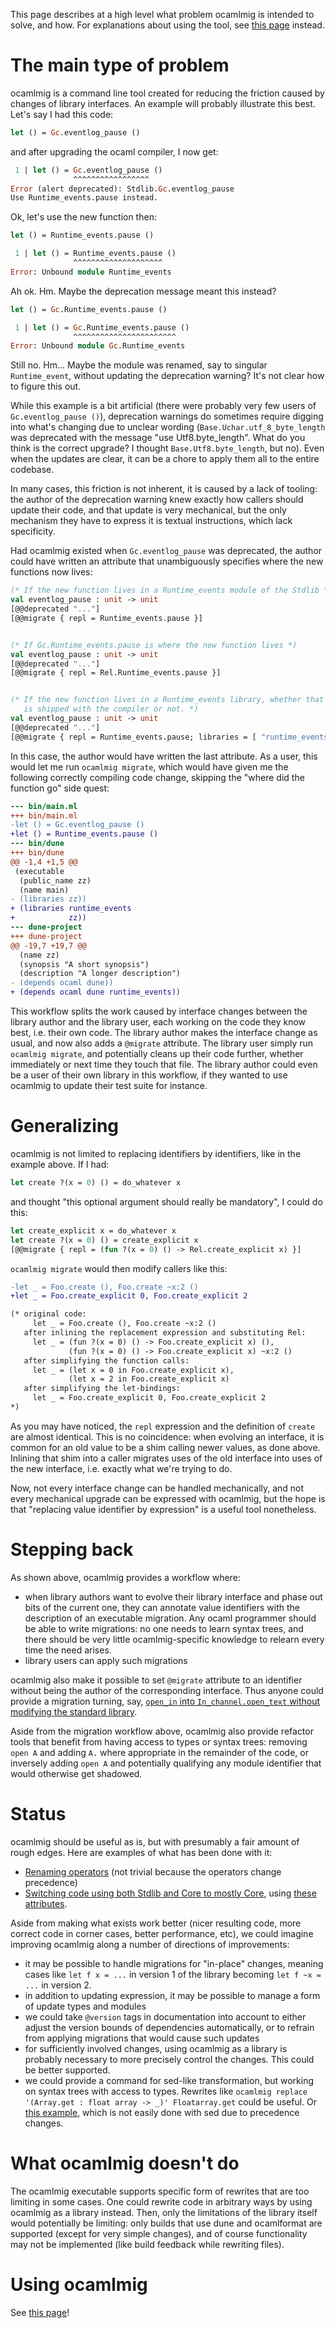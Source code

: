 This page describes at a high level what problem ocamlmig is intended to solve, and
how. For explanations about using the tool, see [this page](using.md) instead.

# The main type of problem

ocamlmig is a command line tool created for reducing the friction caused by changes of
library interfaces.  An example will probably illustrate this best. Let's say I had
this code:

```ocaml
let () = Gc.eventlog_pause ()
```

and after upgrading the ocaml compiler, I now get:

```ocaml
 1 | let () = Gc.eventlog_pause ()
              ^^^^^^^^^^^^^^^^^
Error (alert deprecated): Stdlib.Gc.eventlog_pause
Use Runtime_events.pause instead.
```

Ok, let's use the new function then:

```ocaml
let () = Runtime_events.pause ()
```

```ocaml
 1 | let () = Runtime_events.pause ()
              ^^^^^^^^^^^^^^^^^^^^
Error: Unbound module Runtime_events
```

Ah ok. Hm. Maybe the deprecation message meant this instead?

```ocaml
let () = Gc.Runtime_events.pause ()
```

```ocaml
 1 | let () = Gc.Runtime_events.pause ()
              ^^^^^^^^^^^^^^^^^^^^^^^
Error: Unbound module Gc.Runtime_events
```

Still no. Hm... Maybe the module was renamed, say to singular `Runtime_event`, without
updating the deprecation warning? It's not clear how to figure this out.

While this example is a bit artificial (there were probably very few users of
`Gc.eventlog_pause ()`), deprecation warnings do sometimes require digging into what's
changing due to unclear wording (`Base.Uchar.utf_8_byte_length` was deprecated with the
message "use Utf8.byte_length". What do you think is the correct upgrade? I thought
`Base.Utf8.byte_length`, but no). Even when the updates are clear, it can be a chore
to apply them all to the entire codebase.

In many cases, this friction is not inherent, it is caused by a lack of tooling: the
author of the deprecation warning knew exactly how callers should update their code,
and that update is very mechanical, but the only mechanism they have to express it is
textual instructions, which lack specificity.

Had ocamlmig existed when `Gc.eventlog_pause` was deprecated, the author could have
written an attribute that unambiguously specifies where the new functions now lives:

```ocaml
(* If the new function lives in a Runtime_events module of the Stdlib *)
val eventlog_pause : unit -> unit
[@@deprecated "..."]
[@@migrate { repl = Runtime_events.pause }]


(* If Gc.Runtime_events.pause is where the new function lives *)
val eventlog_pause : unit -> unit
[@@deprecated "..."]
[@@migrate { repl = Rel.Runtime_events.pause }]


(* If the new function lives in a Runtime_events library, whether that library
   is shipped with the compiler or not. *)
val eventlog_pause : unit -> unit
[@@deprecated "..."]
[@@migrate { repl = Runtime_events.pause; libraries = [ "runtime_events" ] }]
```

In this case, the author would have written the last attribute. As a user, this would
let me run `ocamlmig migrate`, which would have given me the following correctly
compiling code change, skipping the "where did the function go" side quest:

```diff
--- bin/main.ml
+++ bin/main.ml
-let () = Gc.eventlog_pause ()
+let () = Runtime_events.pause ()
--- bin/dune
+++ bin/dune
@@ -1,4 +1,5 @@
 (executable
  (public_name zz)
  (name main)
- (libraries zz))
+ (libraries runtime_events
+            zz))
--- dune-project
+++ dune-project
@@ -19,7 +19,7 @@
  (name zz)
  (synopsis "A short synopsis")
  (description "A longer description")
- (depends ocaml dune))
+ (depends ocaml dune runtime_events))
```

This workflow splits the work caused by interface changes between the library author
and the library user, each working on the code they know best, i.e. their own code. The
library author makes the interface change as usual, and now also adds a `@migrate`
attribute. The library user simply run `ocamlmig migrate`, and potentially cleans up
their code further, whether immediately or next time they touch that file. The library
author could even be a user of their own library in this workflow, if they wanted to
use ocamlmig to update their test suite for instance.

# Generalizing

ocamlmig is not limited to replacing identifiers by identifiers, like in the example
above. If I had:

```ocaml
let create ?(x = 0) () = do_whatever x
```

and thought "this optional argument should really be mandatory", I could do this:

```ocaml
let create_explicit x = do_whatever x
let create ?(x = 0) () = create_explicit x
[@@migrate { repl = (fun ?(x = 0) () -> Rel.create_explicit x) }]
```

`ocamlmig migrate` would then modify callers like this:

```diff
-let _ = Foo.create (), Foo.create ~x:2 ()
+let _ = Foo.create_explicit 0, Foo.create_explicit 2

(* original code:
     let _ = Foo.create (), Foo.create ~x:2 ()
   after inlining the replacement expression and substituting Rel:
     let _ = (fun ?(x = 0) () -> Foo.create_explicit x) (),
             (fun ?(x = 0) () -> Foo.create_explicit x) ~x:2 () 
   after simplifying the function calls:
     let _ = (let x = 0 in Foo.create_explicit x),
             (let x = 2 in Foo.create_explicit x)
   after simplifying the let-bindings:
     let _ = Foo.create_explicit 0, Foo.create_explicit 2
*)
```

As you may have noticed, the `repl` expression and the definition of `create` are
almost identical. This is no coincidence: when evolving an interface, it is common for
an old value to be a shim calling newer values, as done above.  Inlining that shim into
a caller migrates uses of the old interface into uses of the new interface,
i.e. exactly what we're trying to do.

Now, not every interface change can be handled mechanically, and not every mechanical
upgrade can be expressed with ocamlmig, but the hope is that "replacing value
identifier by expression" is a useful tool nonetheless.

# Stepping back

As shown above, ocamlmig provides a workflow where:

- when library authors want to evolve their library interface and phase out bits of the
  current one, they can annotate value identifiers with the description of an
  executable migration. Any ocaml programmer should be able to write migrations: no one
  needs to learn syntax trees, and there should be very little ocamlmig-specific
  knowledge to relearn every time the need arises.
- library users can apply such migrations

ocamlmig also make it possible to set `@migrate` attribute to an identifier without
being the author of the corresponding interface.  Thus anyone could provide a migration
turning, say, [`open_in` into `In_channel.open_text` without modifying the standard
library](../examples/stdlib_to_stdlib/stdlib_to_stdlib.ml).

Aside from the migration workflow above, ocamlmig also provide refactor tools that
benefit from having access to types or syntax trees: removing `open A` and adding `A.`
where appropriate in the remainder of the code, or inversely adding `open A` and
potentially qualifying any module identifier that would otherwise get shadowed.

# Status

ocamlmig should be useful as is, but with presumably a fair amount of rough edges. Here are examples of what has been done with it:

- [Renaming operators](https://github.com/v-gb/Gillian/commit/e15ac20a5fac0849dae51523d1b73f1612f976e5) (not trivial because the operators change precedence)
- [Switching code using both Stdlib and Core to mostly Core](https://github.com/v-gb/ortografe/commit/b0b6a0c323edb67c03ae938d122e73b4f6a8affc), using [these attributes](../examples/stdlib_to_base/stdlib_to_base.ml).

Aside from making what exists work better (nicer resulting code, more correct code in
corner cases, better performance, etc), we could imagine improving ocamlmig along a
number of directions of improvements:

- it may be possible to handle migrations for "in-place" changes, meaning cases like
  `let f x = ...`  in version 1 of the library becoming `let f ~x = ...` in version 2.
- in addition to updating expression, it may be possible to manage a form of update
  types and modules
- we could take `@version` tags in documentation into account to either adjust the
  version bounds of dependencies automatically, or to refrain from applying migrations
  that would cause such updates
- for sufficiently involved changes, using ocamlmig as a library is probably
  necessary to more precisely control the changes. This could be better supported.
- we could provide a command for sed-like transformation, but working on syntax trees
  with access to types. Rewrites like `ocamlmig replace '(Array.get : float array ->
  _)' Floatarray.get` could be useful. Or [this
  example](https://github.com/v-gb/Gillian/commit/e15ac20a5fac0849dae51523d1b73f1612f976e5),
  which is not easily done with sed due to precedence changes.

# What ocamlmig doesn't do

The ocamlmig executable supports specific form of rewrites that are too limiting in
some cases. One could rewrite code in arbitrary ways by using ocamlmig as a library
instead. Then, only the limitations of the library itself would potentially be
limiting: only builds that use dune and ocamlformat are supported (except for very
simple changes), and of course functionality may not be implemented (like build
feedback while rewriting files).

# Using ocamlmig

See [this page](using.md)!
